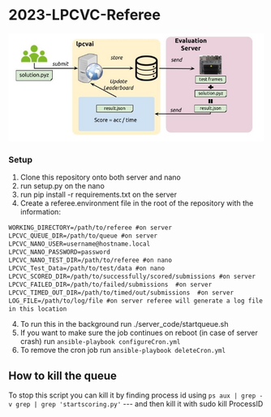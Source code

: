 # 2023-LPCVC-Referee

![referee system](images/lpcvai.jpg)

### Setup
1. Clone this repository onto both server and nano
2. run setup.py on the nano
3. run pip install -r requirements.txt on the server
5. Create a referee.environment file in the root of the repository with the information:
```
WORKING_DIRECTORY=/path/to/referee #on server
LPCVC_QUEUE_DIR=/path/to/queue #on server
LPCVC_NANO_USER=username@hostname.local
LPCVC_NANO_PASSWORD=password
LPCVC_NANO_TEST_DIR=/path/to/referee #on nano
LPCVC_Test_Data=/path/to/test/data #on nano
LPCVC_SCORED_DIR=/path/to/successfully/scored/submissions #on server
LPCVC_FAILED_DIR=/path/to/failed/submissions  #on server
LPCVC_TIMED_OUT_DIR=/path/to/timed/out/submissions  #on server
LOG_FILE=/path/to/log/file #on server referee will generate a log file in this location
```
4. To run this in the background run ./server_code/startqueue.sh
5. If you want to make sure the job continues on reboot (in case of server crash) run `ansible-playbook configureCron.yml`
6. To remove the cron job run `ansible-playbook deleteCron.yml`

## How to kill the queue
To stop this script you can kill it by finding process id using `ps aux | grep -v grep | grep 'startscoring.py'` --- and then kill it with sudo kill ProcessID